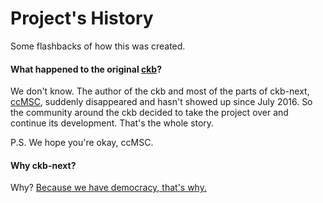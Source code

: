# Project's History

Some flashbacks of how this was created.

#### What happened to the original [ckb](https://github.com/ccMSC/ckb)?

We don't know. The author of the ckb and most of the parts of ckb-next, [ccMSC](https://github.com/ccMSC), suddenly disappeared and hasn't showed up since July 2016. So the community around the ckb decided to take the project over and continue its development. That's the whole story.

P.S. We hope you're okay, ccMSC.


#### Why ckb-next?

Why? [Because we have democracy, that's why.](https://github.com/mattanger/ckb-next/issues/6)
